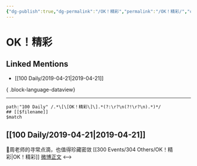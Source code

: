 ```yaml
---
{"dg-publish":true,"dg-permalink":"/OK！精彩","permalink":"/OK！精彩/","created":"2023-03-12T16:40:51.000+08:00","updated":"2023-08-24T19:24:14.613+08:00"}
---
```


# OK！精彩

## Linked Mentions
- [[100 Daily/2019-04-21\|2019-04-21]]

{ .block-language-dataview}

---

```expander
path:"100 Daily" /.*\[\[OK！精彩\]\].*(?:\r?\n(?!\r?\n).*)*/
## [[$filename]]
$match
```
## [[100 Daily/2019-04-21\|2019-04-21]]
🌿周老师的寻常点滴，也值得珍藏密敛 [[300 Events/304 Others/OK！精彩\|OK！精彩]]
[微博正文](https://m.weibo.cn/6466290670/4363466535722164)
<-->